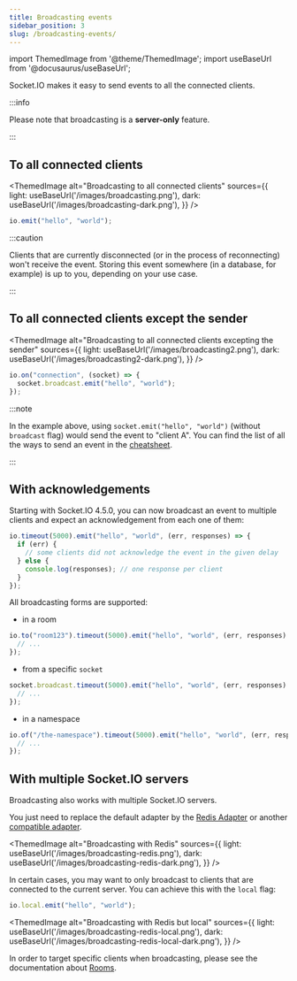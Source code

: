 ```yaml
---
title: Broadcasting events
sidebar_position: 3
slug: /broadcasting-events/
---
```


import ThemedImage from '@theme/ThemedImage';
import useBaseUrl from '@docusaurus/useBaseUrl';

Socket.IO makes it easy to send events to all the connected clients.

:::info

Please note that broadcasting is a **server-only** feature.

:::

## To all connected clients

<ThemedImage
  alt="Broadcasting to all connected clients"
  sources={{
    light: useBaseUrl('/images/broadcasting.png'),
    dark: useBaseUrl('/images/broadcasting-dark.png'),
  }}
/>

```js
io.emit("hello", "world");
```

:::caution

Clients that are currently disconnected (or in the process of reconnecting) won't receive the event. Storing this event somewhere (in a database, for example) is up to you, depending on your use case.

:::

## To all connected clients except the sender

<ThemedImage
  alt="Broadcasting to all connected clients excepting the sender"
  sources={{
    light: useBaseUrl('/images/broadcasting2.png'),
    dark: useBaseUrl('/images/broadcasting2-dark.png'),
  }}
/>

```js
io.on("connection", (socket) => {
  socket.broadcast.emit("hello", "world");
});
```

:::note

In the example above, using `socket.emit("hello", "world")` (without `broadcast` flag) would send the event to "client A". You can find the list of all the ways to send an event in the [cheatsheet](emit-cheatsheet.md).

:::

## With acknowledgements

Starting with Socket.IO 4.5.0, you can now broadcast an event to multiple clients and expect an acknowledgement from each one of them:

```js
io.timeout(5000).emit("hello", "world", (err, responses) => {
  if (err) {
    // some clients did not acknowledge the event in the given delay
  } else {
    console.log(responses); // one response per client
  }
});
```

All broadcasting forms are supported:

- in a room

```js
io.to("room123").timeout(5000).emit("hello", "world", (err, responses) => {
  // ...
});
```

- from a specific `socket`

```js
socket.broadcast.timeout(5000).emit("hello", "world", (err, responses) => {
  // ...
});
```

- in a namespace

```js
io.of("/the-namespace").timeout(5000).emit("hello", "world", (err, responses) => {
  // ...
});
```

## With multiple Socket.IO servers

Broadcasting also works with multiple Socket.IO servers.

You just need to replace the default adapter by the [Redis Adapter](../05-Adapters/adapter-redis.md) or another [compatible adapter](../05-Adapters/adapter.md).

<ThemedImage
  alt="Broadcasting with Redis"
  sources={{
    light: useBaseUrl('/images/broadcasting-redis.png'),
    dark: useBaseUrl('/images/broadcasting-redis-dark.png'),
  }}
/>

In certain cases, you may want to only broadcast to clients that are connected to the current server. You can achieve this with the `local` flag:

```js
io.local.emit("hello", "world");
```

<ThemedImage
  alt="Broadcasting with Redis but local"
  sources={{
    light: useBaseUrl('/images/broadcasting-redis-local.png'),
    dark: useBaseUrl('/images/broadcasting-redis-local-dark.png'),
  }}
/>

In order to target specific clients when broadcasting, please see the documentation about [Rooms](rooms.md).
